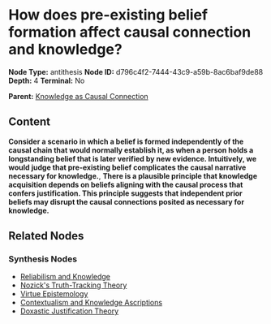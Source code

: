 # How does pre-existing belief formation affect causal connection and knowledge?

**Node Type:** antithesis
**Node ID:** d796c4f2-7444-43c9-a59b-8ac6baf9de88
**Depth:** 4
**Terminal:** No

**Parent:** [Knowledge as Causal Connection](knowledge-as-causal-connection-synthesis-f338963b-aeea-4f1c-970e-0b8c1c502b00.md)

## Content

**Consider a scenario in which a belief is formed independently of the causal chain that would normally establish it, as when a person holds a longstanding belief that is later verified by new evidence. Intuitively, we would judge that pre-existing belief complicates the causal narrative necessary for knowledge.**, **There is a plausible principle that knowledge acquisition depends on beliefs aligning with the causal process that confers justification. This principle suggests that independent prior beliefs may disrupt the causal connections posited as necessary for knowledge.**

## Related Nodes

### Synthesis Nodes

- [Reliabilism and Knowledge](reliabilism-and-knowledge-synthesis-2c455968-aee4-40a3-a33d-225e149e7e60.md)
- [Nozick's Truth-Tracking Theory](nozicks-truth-tracking-theory-synthesis-d3e08e6c-3ef7-4fa3-9464-513c3ef80893.md)
- [Virtue Epistemology](virtue-epistemology-synthesis-dd5d95ed-6306-4d3e-addb-eab9e29f27f9.md)
- [Contextualism and Knowledge Ascriptions](contextualism-and-knowledge-ascriptions-synthesis-4066e2b7-cc0a-4a30-8f9b-488830f1f8dd.md)
- [Doxastic Justification Theory](doxastic-justification-theory-synthesis-c7aafcb3-05fd-47ec-8484-d68967ee7630.md)
